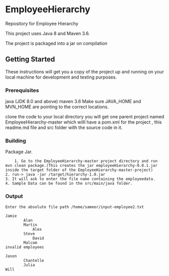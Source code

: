 # EmployeeHierarchy
Repository for Employee Hierarchy

This project uses Java 8 and Maven 3.6.

The project is packaged into a jar on compilation


## Getting Started

These instructions will get you a copy of the project up and running on your local machine for development and testing purposes.

### Prerequisites

java (JDK 8.0 and above)
maven 3.6
Make sure JAVA_HOME and MVN_HOME are pointing to the correct locations.

clone the code to your local directory
you will get one parent project named EmployeeHierarchy-master which willl have 
a pom.xml for the project , this readme.md file and src folder with the source code in it.

### Building 

Package Jar.

		1. Go to the EmployeeHierarchy-master project directory and run mvn clean package.(This creates the jar employeeHierarchy-0.0.1.jar inside the target folder of the EmployeeHierarchy-master-project) 
    2. run-> java -jar /target/hierarchy-1.0.jar
    3. It will ask to enter the file name containing the employeedata.
    4. Sample Data can be found in the src/main/java folder.


### Output

	Enter the absolute file path /home/sameer/input-employee2.txt

	Jamie
	 		Alan
       		Martin
	    		Alex
	 		Steve
	    		David
	 		Malcom
	invalid employees
	
	Jason
			Chantelle
			Julia
	Will

